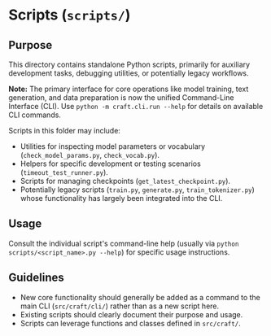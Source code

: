 # Scripts (`scripts/`)

## Purpose

This directory contains standalone Python scripts, primarily for auxiliary development tasks, debugging utilities, or potentially legacy workflows.

**Note:** The primary interface for core operations like model training, text generation, and data preparation is now the unified Command-Line Interface (CLI). Use `python -m craft.cli.run --help` for details on available CLI commands.

Scripts in this folder may include:

-   Utilities for inspecting model parameters or vocabulary (`check_model_params.py`, `check_vocab.py`).
-   Helpers for specific development or testing scenarios (`timeout_test_runner.py`).
-   Scripts for managing checkpoints (`get_latest_checkpoint.py`).
-   Potentially legacy scripts (`train.py`, `generate.py`, `train_tokenizer.py`) whose functionality has largely been integrated into the CLI.

## Usage

Consult the individual script's command-line help (usually via `python scripts/<script_name>.py --help`) for specific usage instructions.

## Guidelines

-   New core functionality should generally be added as a command to the main CLI (`src/craft/cli/`) rather than as a new script here.
-   Existing scripts should clearly document their purpose and usage.
-   Scripts can leverage functions and classes defined in `src/craft/`.